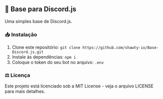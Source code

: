 ## 🤖 Base para Discord.js
Uma simples base de Discord.js.

### 📥 Instalação
1. Clone este repositório: `git clone https://github.com/shawty-io/Base-Discord.js.git`
2. Instale às dependências: `npm i`
3. Coloque o token do seu bot no arquivo: `.env`

### ⚖️ Licença
Este projeto está licenciado sob a MIT License - veja o arquivo LICENSE para mais detalhes.
